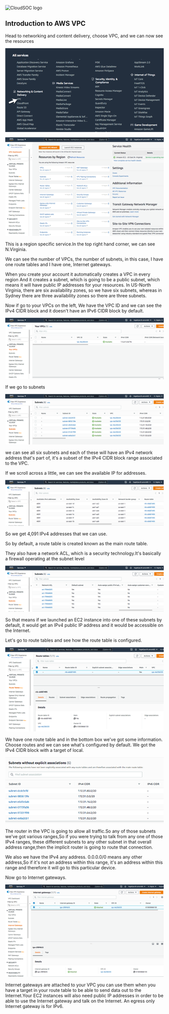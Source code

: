 

![CloudSOC logo](https://1.bp.blogspot.com/-YaqntajfnjI/YPcbjtDTuRI/AAAAAAAAAH4/PPe7LLbuo6sipM1cWVIT5FdBC7wzPG54gCLcBGAsYHQ/s150/cloudsoc.png)

Introduction to AWS VPC
-----------

Head to networking and content delivery, choose VPC, and we can now see the resources

![1.pmg](/pics/1.png)

![2.png](/pics/2.png)

This is a region specific service.In the top right hand corner, we can see N.Virginia.

We can see the number of VPCs, the number of subnets, in this case, I have one
route tables and I have one, Internet gateways.

When you create your account it automatically creates a VPC in every region And it creates a subnet, which is going to be a public subnet, which means it will have public IP addresses for your resources.
In US-North Virginia, there are six availability zones, so we have six subnets, whereas in Sydney there are three availability zones so there are three subnets.

Now if go to your VPCs on the left, We have the VPC ID and we can see the IPv4 CIDR block and it doesn't have an IPv6 CIDR block by default.

![3.png](/pics/3.png)

If we go to subnets

![4.png](/pics/4.png)

we can see all six subnets and each of these will have an IPv4 network address that's part of, it's a subset of the IPv4 CIDR block range associated to the VPC.

If we scroll across a little, we can see the available IP for addresses.

![5.png](/pics/5.png)

So we get 4,091 IPv4 addresses that we can use.

So by default, a route table is created known as the main route table.


They also have a network ACL, which is a security technology.It's basically a firewall operating at the subnet level

![6.png](/pics/6.png)

So that means if we launched an EC2 instance into one of these subnets by default, it would get an IPv4 public IP address and it would be accessible on the Internet.

Let's go to route tables and see how the route table is configured.

![7.png](/pics/7.png)

We have one route table and in the bottom box we've got some information. Choose routes and we can see what's configured by default.
We got the IPv4 CIDR block with a target of local.

![9.png](/pics/9.png)

The router in the VPC is going to allow all traffic.So any of those subnets we've got various ranges,So if you were trying to talk from any one of those IPv4 ranges, these different subnets to any other subnet in that overall address range,then the implicit router is going to route that connection.


We also we have the IPv4 any address. 0.0.0.0/0 means any other address,So if it's not an address within this range, it's an address within this range and therefore it will go to this particular device.

Now go to Internet gateways.

![10.png](/pics/10.png)

Internet gateways are attached to your VPC you can use them when you have a target in your route table to be able to send data out to the Internet.Your EC2 instances will also need public IP addresses in order to be able to use the Internet gateway and talk on the Internet. An egress only Internet gateway is for IPv6.

